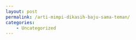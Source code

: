```yaml
---
layout: post
permalink: /arti-mimpi-dikasih-baju-sama-teman/
categories:
    - Uncategorized
---
```


